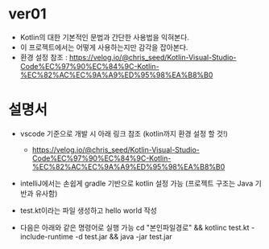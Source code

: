 # ver01
- Kotlin의 대한 기본적인 문법과 간단한 사용법을 익혀본다.
- 이 프로젝트에서는 어떻게 사용하는지만 감각을 잡아본다.
- 환경 설정 참조 : https://velog.io/@chris_seed/Kotlin-Visual-Studio-Code%EC%97%90%EC%84%9C-Kotlin-%EC%82%AC%EC%9A%A9%ED%95%98%EA%B8%B0


# 설명서

- vscode 기준으로 개발 시 아래 링크 참조 (kotlin까지 환경 설정 할 것!)
  - https://velog.io/@chris_seed/Kotlin-Visual-Studio-Code%EC%97%90%EC%84%9C-Kotlin-%EC%82%AC%EC%9A%A9%ED%95%98%EA%B8%B0

- intelliJ에서는 손쉽게 gradle 기반으로 kotlin 설정 가능 (프로젝트 구조는 Java 기반과 유사함)

- test.kt이라는 파일 생성하고 hello world 작성

- 다음은 아래와 같은 명령어로 실행 가능
cd "본인파일경로" && kotlinc test.kt -include-runtime -d test.jar && java -jar test.jar

